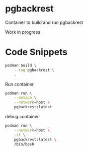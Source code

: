 # pgbackrest
Container to build and run pgbackrest

Work in progress

# Code Snippets

```bash
podman build \
    --tag pgbackrest \
    .
```

Run container
```bash
podman run \
    --detach \
    --network=host \
    pgbackrest:latest
```


debug container
```bash
podman run \
    --network=host \
    -it \
    pgbackrest:latest \
    /bin/bash
```
